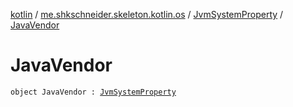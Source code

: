 [kotlin](../../index.md) / [me.shkschneider.skeleton.kotlin.os](../index.md) / [JvmSystemProperty](index.md) / [JavaVendor](./-java-vendor.md)

# JavaVendor

`object JavaVendor : `[`JvmSystemProperty`](index.md)